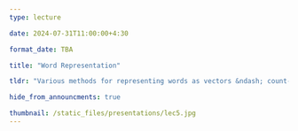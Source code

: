 ```yaml
---
type: lecture

date: 2024-07-31T11:00:00+4:30

format_date: TBA

title: "Word Representation"

tldr: "Various methods for representing words as vectors &ndash; count-based methods, methods for learning embeddings (Word2vec, GloVe)."

hide_from_announcments: true

thumbnail: /static_files/presentations/lec5.jpg
---
```


<!-- Other additional contents using markdown -->
